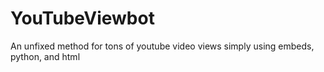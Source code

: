 # YouTubeViewbot
An unfixed method for tons of youtube video views simply using embeds, python, and html
